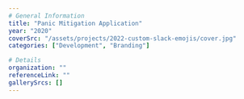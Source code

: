 ```yaml
---
# General Information
title: "Panic Mitigation Application"
year: "2020"
coverSrc: "/assets/projects/2022-custom-slack-emojis/cover.jpg"
categories: ["Development", "Branding"]

# Details
organization: ""
referenceLink: ""
gallerySrcs: []
---
```


